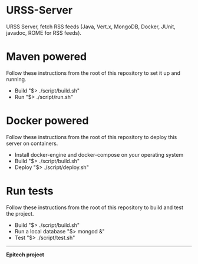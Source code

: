 # URSS-Server
URSS Server, fetch RSS feeds (Java, Vert.x, MongoDB, Docker, JUnit, javadoc, ROME for RSS feeds).

# Maven powered
Follow these instructions from the root of this repository to set it up and running.
* Build "$> ./script/build.sh"
* Run "$> ./script/run.sh"

# Docker powered
Follow these instructions from the root of this repository to deploy this server on containers.
* Install docker-engine and docker-compose on your operating system
* Build "$> ./script/build.sh"
* Deploy "$> ./script/deploy.sh"

# Run tests
Follow these instructions from the root of this repository to build and test the project.
* Build "$> ./script/build.sh"
* Run a local database "$> mongod &"
* Test "$> ./script/test.sh"

---

__Epitech project__
